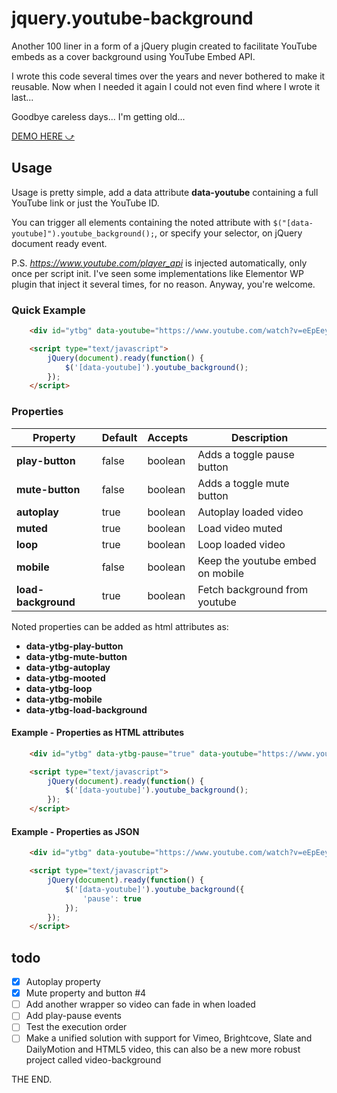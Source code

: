 # jquery.youtube-background

Another 100 liner in a form of a jQuery plugin created to facilitate YouTube embeds as a cover background using YouTube Embed API.

I wrote this code several times over the years and never bothered to make it reusable. Now when I needed it again I could not even find where I wrote it last...

Goodbye careless days... I'm getting old...

[DEMO HERE ⤻](http://stamat.github.io/jquery.youtube-background/)

## Usage

Usage is pretty simple, add a data attribute **data-youtube** containing a full YouTube link or just the YouTube ID.

You can trigger all elements containing the noted attribute with `$("[data-youtube]").youtube_background();`, or specify your selector, on jQuery document ready event.

P.S. *https://www.youtube.com/player_api* is injected automatically, only once per script init. I've seen some implementations like Elementor WP plugin that inject it several times, for no reason. Anyway, you're welcome.

### Quick Example

```html
    <div id="ytbg" data-youtube="https://www.youtube.com/watch?v=eEpEeyqGlxA"></div>

    <script type="text/javascript">
        jQuery(document).ready(function() {
            $('[data-youtube]').youtube_background();
        });
    </script>
```
### Properties

Property | Default | Accepts | Description
-------- | ------- | ------- | -----------
**play-button** | false | boolean | Adds a toggle pause button
**mute-button** | false | boolean | Adds a toggle mute button
**autoplay** | true | boolean | Autoplay loaded video
**muted** | true | boolean | Load video muted
**loop** | true | boolean | Loop loaded video
**mobile** | false | boolean | Keep the youtube embed on mobile
**load-background** | true | boolean | Fetch background from youtube

Noted properties can be added as html attributes as:

* **data-ytbg-play-button**
* **data-ytbg-mute-button**
* **data-ytbg-autoplay**
* **data-ytbg-mooted**
* **data-ytbg-loop**
* **data-ytbg-mobile**
* **data-ytbg-load-background**

#### Example - Properties as HTML attributes

```html
    <div id="ytbg" data-ytbg-pause="true" data-youtube="https://www.youtube.com/watch?v=eEpEeyqGlxA"></div>

    <script type="text/javascript">
        jQuery(document).ready(function() {
            $('[data-youtube]').youtube_background();
        });
    </script>
```

#### Example - Properties as JSON

```html
    <div id="ytbg" data-youtube="https://www.youtube.com/watch?v=eEpEeyqGlxA"></div>

    <script type="text/javascript">
        jQuery(document).ready(function() {
            $('[data-youtube]').youtube_background({
				'pause': true
			});
        });
    </script>
```

## todo
- [x] Autoplay property
- [x] Mute property and button #4
- [ ] Add another wrapper so video can fade in when loaded
- [ ] Add play-pause events
- [ ] Test the execution order
- [ ] Make a unified solution with support for Vimeo, Brightcove, Slate and DailyMotion and HTML5 video, this can also be a new more robust project called video-background

THE END.
